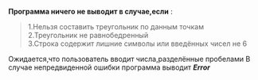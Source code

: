 **Программа ничего не выводит в случае,если** :
>1.Нельзя составить треугольник по данным точкам\
>2.Треугольник не равнобедренный\
>3.Строка содержит лишние символы или введённых чисел не 6

Ожидается,что пользователь вводит числа,разделённые пробелами
В случае непредвиденной ошибки программа выводит ***Error***

